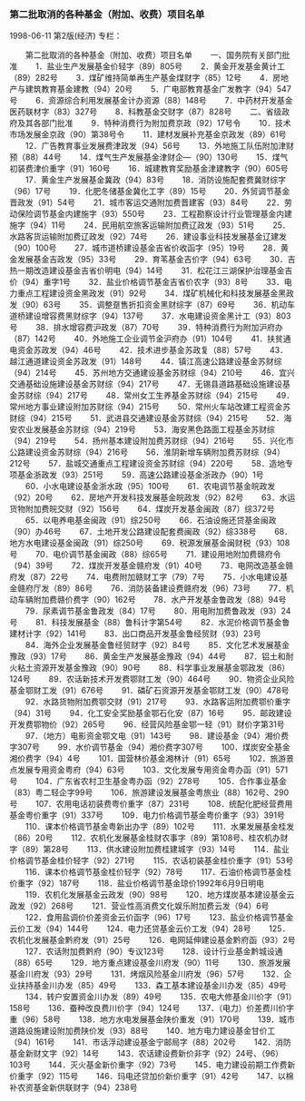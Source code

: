### 第二批取消的各种基金（附加、收费）项目名单

1998-06-11
第2版(经济)
专栏：

　　第二批取消的各种基金（附加、收费）项目名单
　　一、国务院有关部门批准
　　1．盐业生产发展基金价轻字（89）805号
　　2．黄金开发基金黄计工（89）282号
　　3．煤矿维持简单再生产基金煤财字（85）12号
　　4．房地产与建筑教育基金建教（94）20号
　　5．广电部教育基金广发教字（94）547号
　　6．资源综合利用发展基金计办资源（88）148号
　　7．中药材开发基金医药联材字（83）327号
　　8．科教基金交财字（87）828号
　　二、省级政府及其各部门批准
　　9．特种消费行为附加费京政（92）17号令
　　10．技术市场发展金京政（90）第38号令
　　11．建材发展补充基金京政发（89）61号
　　12．广告教育事业发展费津政发（94）56号
　　13．外地施工队伍附加津财预（88）44号
　　14．煤气生产发展基金津财企—（90）130号
　　15．煤气初装费津价重字（91）160号
　　16．城建教育奖励基金津建教字（90）605号
　　17．黄金生产发展基金冀政（94）83号
　　18．消防设施配套费冀财综字（96）17号
　　19．化肥冬储基金冀化工字（89）15号
　　20．外贸调节基金晋政发（91）54号
　　21．城市客运交通附加费晋建客（93）84号
　　22．劳动保险调节基金内建施字（93）550号
　　23．工程勘察设计行业管理基金内建施字（94）11号
　　24．民用航空旅客运输附加费辽政发（93）51号
　　25．水路客货运输附加费辽政发（92）74号
　　26．建设事业科技发展基金辽建发（90）100号
　　27．城市道桥建设基金吉省价收函字（95）19号
　　28．黄金发展基金吉政发（95）33号
　　29．育苇基金吉价字（94）63号
　　30．吉热一期改造建设基金吉省价明电（94）14号
　　31．松花江三湖保护治理基金吉价（94）重字1号
　　32．盐业价格调节基金吉省价农字（93）8号
　　33．电力重点工程建设资金黑政发（91）92号
　　34．煤矿机械化和科技发展基金黑政发（90）63号
　　35．调整趸售折扣资金黑财综字（87）69号
　　36．机动车道桥建设增容费黑财综字（94）137号
　　37．水电建设资金黑计工（93）803号
　　38．排水增容费沪政发（87）70号
　　39．特种消费行为附加沪府办（87）142号
　　40．外地施工企业调节金沪府办（91）104号
　　41．扶贫通电资金苏政发（94）46号
　　42．技术进步基金苏政复（88）57号
　　43．越江通道建设资金苏政发（91）148号
　　44．镇江高速公路建设基金苏财综（94）214号
　　45．苏州地方交通建设基金苏财综（94）210号
　　46．宜兴交通基础设施建设基金苏财综（94）217号
　　47．无锡县道路基础设施建设基金苏财综（94）217号
　　48．常州女工生养基金苏财综（94）215号
　　49．常州地方事业建设附加苏财综（94）215号
　　50．常州火车站改建工程资金苏财综（94）215号
　　51．武进县交通建设基金苏财综（94）215号
　　52．海安农业发展基金苏财综（94）219号
　　53．海安黑色路面工程基金苏财综（94）219号
　　54．扬州基本建设附加费苏财综（94）216号
　　55．兴化市公路建设资金苏财综（94）216号
　　56．淮阴新增车辆附加费苏财综（94）212号
　　57．盐城交通重点工程建设资金苏财综（94）220号
　　58．造地专项基金浙政发（93）251号
　　59．高速公路建设基金浙政办（90）1号
　　60．小水电建设基金浙水政（95）100号
　　61．农电调节基金皖政发（92）20号
　　62．房地产开发科技发展基金皖政发（92）82号
　　63．水运货物附加费皖交财（92）156号
　　64．煤炭开发基金闽政（87）综372号
　　65．以电养电基金闽政（91）综250号
　　66．石油设施还贷基金闽政（90）办46号
　　67．土地开发公路建设配套费闽政（92）综338号
　　68．地方水电建设基金闽政（91）综250号
　　69．税源发展基金闽财税（93）108号
　　70．电价调节基金闽政（88）综65号
　　71．建设用地附加费赣府令（94）39号
　　72．煤炭开发基金赣府发（91）40号
　　73．电网改造基金赣府发（87）22号
　　74．电费附加赣财工字（79）7号
　　75．小水电建设基金赣府厅发（89）86号
　　76．消防装备建设费赣府发（96）73号
　　77．机动车辆附加费赣价费字（90）162号
　　78．水产开发基金鲁政发（88）94号
　　79．尿素调节基金鲁政发（84）17号
　　80．用电附加费鲁政发（93）24号
　　81．科技发展基金（88）鲁科计字第54号
　　82．水泥价格调节基金鲁建材计字（92）141号
　　83．出口商品开发基金鲁经贸财（93）23号
　　84．海外企业发展基金鲁经贸财字（92）84号
　　85．文化艺术发展基金豫政（93）17号
　　86．黄金生产发展基金豫政（94）44号
　　87．铝土和耐火粘土资源开发基金豫政（90）90号
　　88．科学事业发展基金鄂政发（86）124号
　　89．农话新技术开发费鄂财工发（90）464号
　　90．物资企业风险基金鄂财工发（91）676号
　　91．磷矿石资源开发基金鄂财工发（90）478号
　　92．水路货物附加费鄂交财（91）217号
　　93．水路客运附加费鄂价重字（94）31号
　　94．化工安全奖励基金鄂石化安（87）16号
　　95．邮政建设开发费鄂物价（92）265号
　　96．经营风险基金鄂一轻（91）财价字第31号
　　97．（地方）电影资金鄂文电（91）143号
　　98．建设基金（94）湘价费字307号
　　99．水价调节基金（94）湘价费字307号
　　100．煤炭安全基金湘价费字（94）4号
　　101．国营林价基金湘林计（91）65号
　　102．旅游景点发展专用资金粤府（94）63号
　　103．文化发展专用资金粤办函（91）571号
　　104．广东省农村卫生基金粤办函（92）278号
　　105．合作事业基金（83）粤二轻企字99号
　　106．旅游建设发展基金粤旅业（88）162号、290号
　　107．农用电话初装费粤价重字（87）231号
　　108．统配化肥经营费用基金粤价重字（91）337号
　　109．电力价格调节基金粤价重字（93）391号
　　110．课本价格调节基金粤新出办字（89）102号
　　111．水果发展基金桂发（86）20号
　　112．农机化发展基金桂财农事字（89）第108号、桂农机办财字（89）第28号
　　113．供水建设附加费桂建城字（93）14号
　　114．盐业价格调节基金桂价轻字（92）271号
　　115．农话初装基金桂价重字（91）53号
　　116．课本价格调节基金桂价轻字（92）78号
　　117．石油价格调节基金桂价重字（92）187号
　　118．盐业价格调节基金琼价1992年6月9日明电
　　119．农机化发展基金云政发（90）98号
　　120．地方煤炭基本建设基金云政发（92）268号
　　121．营业性高消费文化娱乐附加费云发（94）6号
　　122．食用盐调价价差资金云价函字（96）17号
　　123．盐业价格调节基金云价工发（94）144号
　　124．电力还贷基金云价工发（94）28号
　　125．农机化发展基金黔府发（91）25号
　　126．电网延伸建设基金黔府函（93）2号
　　127．农话附加费黔府（90）专议123号
　　128．设计行业基金黔城设通（88）65号
　　129．地方重点建设基金川府发（90）11号
　　130．旅游发展基金川府发（93）29号
　　131．烤烟风险基金川府发（96）57号
　　132．企业扶持基金川办发（85）49号
　　133．森工基本建设基金川办发（85）49号
　　134．转户安置资金川办发（89）49号
　　135．农电大修基金川价字（91）158号
　　136．蚕种改良费川价字（94）124号
　　137．（电力）价差费川价字重（96）58号
　　138．地方水电发展基金陕价重发（91）170号
　　139．城市道路设施建设附加费陕价发（93）88号
　　140．地方电力建设基金甘价工（94）161号
　　141．市话浮动建设基金宁邮局字（88）202号
　　142．消防基金新财文字（92）14号
　　143．农话建设费新价非字（92）24号、（96）103号
　　144．灭火基金新价重字（92）73号
　　145．电力建设前期工作费新价重字（92）115号
　　146．玛电还贷加价新价重字（91）42号
　　147．以棉补农资基金新供联财字（94）238号
